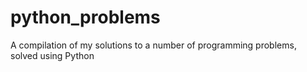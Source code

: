 # python_problems
A compilation of my solutions to a number of programming problems, solved using Python
